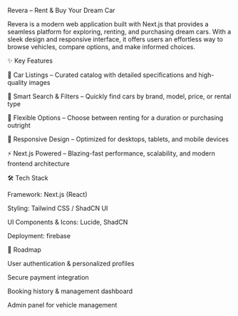 Revera – Rent & Buy Your Dream Car

Revera is a modern web application built with Next.js that provides a seamless platform for exploring, renting, and purchasing dream cars. With a sleek design and responsive interface, it offers users an effortless way to browse vehicles, compare options, and make informed choices.

✨ Key Features

🚗 Car Listings – Curated catalog with detailed specifications and high-quality images

🔎 Smart Search & Filters – Quickly find cars by brand, model, price, or rental type

📅 Flexible Options – Choose between renting for a duration or purchasing outright

📱 Responsive Design – Optimized for desktops, tablets, and mobile devices

⚡ Next.js Powered – Blazing-fast performance, scalability, and modern frontend architecture

🛠️ Tech Stack

Framework: Next.js (React)

Styling: Tailwind CSS / ShadCN UI

UI Components & Icons: Lucide, ShadCN

Deployment: firebase

📌 Roadmap

User authentication & personalized profiles

Secure payment integration

Booking history & management dashboard

Admin panel for vehicle management
